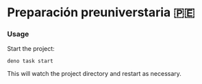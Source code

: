 # Preparación preuniverstaria 🇵🇪

### Usage

Start the project:

```
deno task start
```

This will watch the project directory and restart as necessary.
